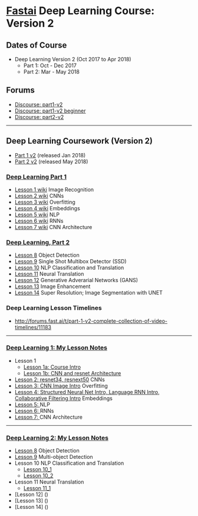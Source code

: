 # [Fastai](http://www.fast.ai) Deep Learning Course:  Version 2

## Dates of Course
- Deep Learning Version 2 (Oct 2017 to Apr 2018)
    - Part 1:  Oct - Dec 2017  
    - Part 2:  Mar - May 2018

## Forums
* [Discourse:  part1-v2](http://forums.fast.ai/c/part1-v2)
* [Discourse:  part1-v2 beginner](http://forums.fast.ai/c/part1v2-beg)
* [Discourse:  part2-v2](http://forums.fast.ai/c/part2-v2)


---
## Deep Learning Coursework (Version 2)
* [Part 1 v2](http://course.fast.ai) (released Jan 2018)
* [Part 2 v2](http://www.fast.ai/2018/05/07/part2-launch/) (released May 2018)

### [Deep Learning Part 1](http://forums.fast.ai/t/welcome-to-part-1-v2/5787)
* [Lesson 1 wiki](http://forums.fast.ai/t/wiki-lesson-1/9398) Image Recognition
* [Lesson 2 wiki](http://forums.fast.ai/t/wiki-lesson-2/9399) CNNs
* [Lesson 3 wiki](http://forums.fast.ai/t/wiki-lesson-3/9401) Overfitting
* [Lesson 4 wiki](http://forums.fast.ai/t/wiki-lesson-4/9402) Embeddings
* [Lesson 5 wiki](http://forums.fast.ai/t/wiki-lesson-5/9403) NLP 
* [Lesson 6 wiki](http://forums.fast.ai/t/wiki-lesson-6/9404) RNNs
* [Lesson 7 wiki](http://forums.fast.ai/t/wiki-lesson-7/9405) CNN Architecture

### [Deep Learning, Part 2](http://www.fast.ai/2018/05/07/part2-launch/)
* [Lesson 8](http://course.fast.ai/lessons/lesson8.html) Object Detection
* [Lesson 9](http://course.fast.ai/lessons/lesson9.html) Single Shot Multibox Detector (SSD)
* [Lesson 10](http://course.fast.ai/lessons/lesson10.html) NLP Classification and Translation
* [Lesson 11](http://course.fast.ai/lessons/lesson11.html) Neural Translation
* [Lesson 12](http://course.fast.ai/lessons/lesson12.html) Generative Adverarial Networks (GANS)
* [Lesson 13](http://course.fast.ai/lessons/lesson13.html) Image Enhancement
* [Lesson 14](http://course.fast.ai/lessons/lesson14.html) Super Resolution; Image Segmentation with UNET


### Deep Learning Lesson Timelines
* http://forums.fast.ai/t/part-1-v2-complete-collection-of-video-timelines/11183

---

### [Deep Learning 1: My Lesson Notes](courses/dl1-v2/) 
* Lesson 1
  - [Lesson 1a: Course Intro](courses/dl1-v2/lesson_1a_course_intro.md)
  - [Lesson 1b: CNN and resnet Architecture](courses/dl1-v2/lesson_1b_cnn_tools.md)
* [Lesson 2: resnet34, resnext50](courses/dl1-v2/lesson_2_resnet34_resnext50.md) CNNs
* [Lesson 3: CNN Image Intro](courses/dl1-v2/lesson_3_x.md) Overfitting
* [Lesson 4: Structured Neural Net Intro, Language RNN Intro, Collaborative Filtering Intro](courses/dl1/lesson_4_x.md) Embeddings
* [Lesson 5:  ](courses/dl1-v2/lesson_5_x.md) NLP
* [Lesson 6:  ](courses/dl1-v2/lesson_6_x.md) RNNs
* [Lesson 7:  ](courses/dl1-v2/lesson_7_x.md) CNN Architecture

---
### [Deep Learning 2: My Lesson Notes](courses/dl2-v2/) 
* [Lesson 8](courses/dl2-v2/lesson_08.md) Object Detection
* [Lesson 9](courses/dl2-v2/lesson_09.md) Multi-object Detection
* Lesson 10 NLP Classification and Translation
    - [Lesson 10_1](courses/dl2-v2/lesson_10_1.md)
    - [Lesson 10_2](courses/dl2-v2/lesson_10_2.md)
* Lesson 11 Neural Translation
    - [Lesson 11_1](courses/dl2-v2/lesson_11_1.md)
* [Lesson 12] ()
* [Lesson 13] ()
* [Lesson 14] () 


